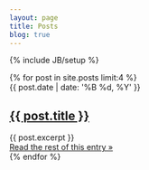 ```yaml
---
layout: page
title: Posts
blog: true
---
```

{% include JB/setup %}

<div class="posts">
  {% for post in site.posts limit:4 %}
    <article class="hentry post-block">
      <time class="post-date published" title="{{post.date | date: '%Y-%m-%d'}}">{{ post.date | date: '%B %d, %Y' }}</time>
      <h2 class="h-subheadline entry-title"><a href="{{ BASE_PATH }}{{ post.url }}">{{ post.title }}</a></h2>
      <section class="entry-summary">
        {{ post.excerpt }}
      </section>
      <footer>
        <a href="{{ BASE_PATH }}{{ post.url }}/#more" class="more-link"><span class="readmore">Read the rest of this entry »</span></a>
      </footer>
    </article>
  {% endfor %}
</div>


